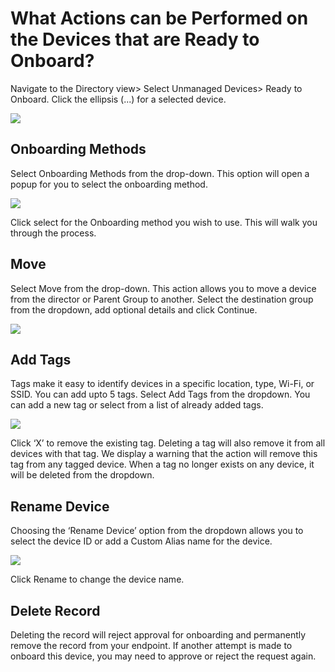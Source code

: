 
# What Actions can be Performed on the Devices that are Ready to Onboard?

  

Navigate to the Directory view> Select Unmanaged Devices> Ready to Onboard. Click the ellipsis (...) for a selected device.

![](https://lh5.googleusercontent.com/odFgOfJRA8QlVsNtFXLOH-O-K1tuMSz2Bd3StdzKwrSkuvhMoeiAk8Q4eBKnSqXTIOgt09zVdrpQ9sVcRHPA1NUUgshEGRWVlFr2-7vNXxTuoSgxzrEOPTQwmFu1P_18rRnWbkup)

## Onboarding Methods

Select Onboarding Methods from the drop-down. This option will open a popup for you to select the onboarding method.

![](https://lh4.googleusercontent.com/R8UwPuQCoABEVRuZXLL26sW3yn1fbfxPUvMaNQOl2qcdl6863rEOqubDLLFNBLXz-ME0c_YWkyt_SXFIqKl_rCPPmC2Ob3OrB0qB1BJUyRX8iSLuAbbUj-hm32cU_e0lytYxDk9f)

Click select for the Onboarding method you wish to use. This will walk you through the process.

## Move

Select Move from the drop-down. This action allows you to move a device from the director or Parent Group to another. Select the destination group from the dropdown, add optional details and click Continue.

![](https://lh6.googleusercontent.com/rZLMGWrCEONpW2V9tQvVE-Mf_tpALh4eKvA5aKTuGYo-RBOMHgDRfzWwszbAfRTC6BlUHwYX4RFGT8QlL069kejF4vvC-5A8n-1x_hj2MZYkCrIS8ELmz361MrUTh59vJMgXU-tL)

## Add Tags

Tags make it easy to identify devices in a specific location, type, Wi-Fi, or SSID. You can add upto 5 tags. Select Add Tags from the dropdown. You can add a new tag or select from a list of already added tags.

![](https://lh5.googleusercontent.com/Uoc9GPuNK0sFU4wK3TaRxO0S_P_2NlmLwOwInWDjOJp-0HAFFjFXMygT7MuWACFBu6211pZS-pQnz_Z7x5GNr4hjXbRItVRW0fPPHrAhw869v4_hvaDj-g_qsV2sofS8gGsc4Djb)

Click ‘X’ to remove the existing tag. Deleting a tag will also remove it from all devices with that tag. We display a warning that the action will remove this tag from any tagged device. When a tag no longer exists on any device, it will be deleted from the dropdown.

  

## Rename Device

Choosing the ‘Rename Device’ option from the dropdown allows you to select the device ID or add a Custom Alias name for the device.

![](https://lh6.googleusercontent.com/70vszMYraNfO2wsogNwvsVKggcXO4nuqYjBiPc0mKFPQ-eoSnjdkIlwU5qXwkIvbMIKVhxxqiTcsrqsVLJhRMHxSUGaUo_YOhEELYy1RaVubcdwZ8g1ohQOcWbzyclMiDN7AZu0Y)

  

Click Rename to change the device name.

  

## Delete Record

Deleting the record will reject approval for onboarding and permanently remove the record from your endpoint. If another attempt is made to onboard this device, you may need to approve or reject the request again.